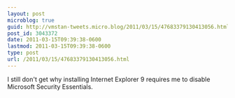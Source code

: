 ```yaml
---
layout: post
microblog: true
guid: http://vmstan-tweets.micro.blog/2011/03/15/47683379130413056.html
post_id: 3043372
date: 2011-03-15T09:39:38-0600
lastmod: 2011-03-15T09:39:38-0600
type: post
url: /2011/03/15/47683379130413056.html
---
```

I still don't get why installing Internet Explorer 9 requires me to disable Microsoft Security Essentials.
